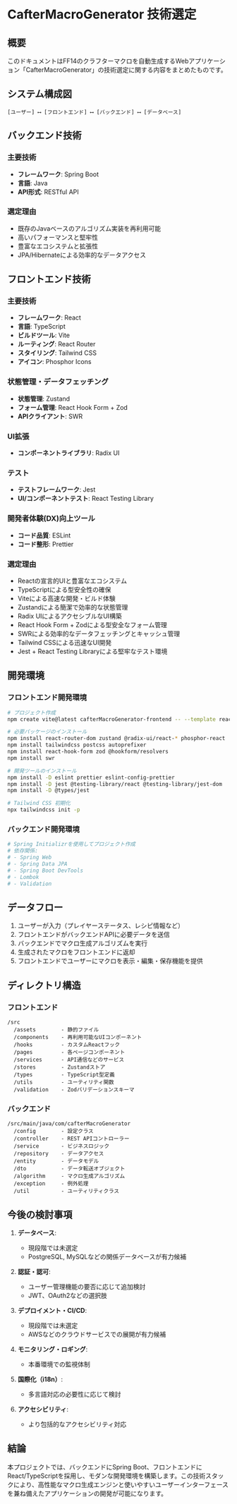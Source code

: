 # CafterMacroGenerator 技術選定

## 概要

このドキュメントはFF14のクラフターマクロを自動生成するWebアプリケーション「CafterMacroGenerator」の技術選定に関する内容をまとめたものです。

## システム構成図

```
[ユーザー] ⟷ [フロントエンド] ⟷ [バックエンド] ⟷ [データベース]
```

## バックエンド技術

### 主要技術
- **フレームワーク**: Spring Boot
- **言語**: Java
- **API形式**: RESTful API

### 選定理由
- 既存のJavaベースのアルゴリズム実装を再利用可能
- 高いパフォーマンスと堅牢性
- 豊富なエコシステムと拡張性
- JPA/Hibernateによる効率的なデータアクセス

## フロントエンド技術

### 主要技術
- **フレームワーク**: React
- **言語**: TypeScript
- **ビルドツール**: Vite
- **ルーティング**: React Router
- **スタイリング**: Tailwind CSS
- **アイコン**: Phosphor Icons

### 状態管理・データフェッチング
- **状態管理**: Zustand
- **フォーム管理**: React Hook Form + Zod
- **APIクライアント**: SWR

### UI拡張
- **コンポーネントライブラリ**: Radix UI

### テスト
- **テストフレームワーク**: Jest
- **UI/コンポーネントテスト**: React Testing Library

### 開発者体験(DX)向上ツール
- **コード品質**: ESLint
- **コード整形**: Prettier

### 選定理由
- Reactの宣言的UIと豊富なエコシステム
- TypeScriptによる型安全性の確保
- Viteによる高速な開発・ビルド体験
- Zustandによる簡潔で効率的な状態管理
- Radix UIによるアクセシブルなUI構築
- React Hook Form + Zodによる型安全なフォーム管理
- SWRによる効率的なデータフェッチングとキャッシュ管理
- Tailwind CSSによる迅速なUI開発
- Jest + React Testing Libraryによる堅牢なテスト環境

## 開発環境

### フロントエンド開発環境
```bash
# プロジェクト作成
npm create vite@latest cafterMacroGenerator-frontend -- --template react-ts

# 必要パッケージのインストール
npm install react-router-dom zustand @radix-ui/react-* phosphor-react
npm install tailwindcss postcss autoprefixer
npm install react-hook-form zod @hookform/resolvers
npm install swr

# 開発ツールのインストール
npm install -D eslint prettier eslint-config-prettier
npm install -D jest @testing-library/react @testing-library/jest-dom
npm install -D @types/jest

# Tailwind CSS 初期化
npx tailwindcss init -p
```

### バックエンド開発環境
```bash
# Spring Initializrを使用してプロジェクト作成
# 依存関係:
# - Spring Web
# - Spring Data JPA
# - Spring Boot DevTools
# - Lombok
# - Validation
```

## データフロー

1. ユーザーが入力（プレイヤーステータス、レシピ情報など）
2. フロントエンドがバックエンドAPIに必要データを送信
3. バックエンドでマクロ生成アルゴリズムを実行
4. 生成されたマクロをフロントエンドに返却
5. フロントエンドでユーザーにマクロを表示・編集・保存機能を提供

## ディレクトリ構造

### フロントエンド
```
/src
  /assets        - 静的ファイル
  /components    - 再利用可能なUIコンポーネント
  /hooks         - カスタムReactフック
  /pages         - 各ページコンポーネント
  /services      - API通信などのサービス
  /stores        - Zustandストア
  /types         - TypeScript型定義
  /utils         - ユーティリティ関数
  /validation    - Zodバリデーションスキーマ
```

### バックエンド
```
/src/main/java/com/cafterMacroGenerator
  /config        - 設定クラス
  /controller    - REST APIコントローラー
  /service       - ビジネスロジック
  /repository    - データアクセス
  /entity        - データモデル
  /dto           - データ転送オブジェクト
  /algorithm     - マクロ生成アルゴリズム
  /exception     - 例外処理
  /util          - ユーティリティクラス
```

## 今後の検討事項

1. **データベース**:
   - 現段階では未選定
   - PostgreSQL, MySQLなどの関係データベースが有力候補

2. **認証・認可**:
   - ユーザー管理機能の要否に応じて追加検討
   - JWT、OAuth2などの選択肢

3. **デプロイメント・CI/CD**:
   - 現段階では未選定
   - AWSなどのクラウドサービスでの展開が有力候補

4. **モニタリング・ロギング**:
   - 本番環境での監視体制

5. **国際化（i18n）**:
   - 多言語対応の必要性に応じて検討

6. **アクセシビリティ**:
   - より包括的なアクセシビリティ対応

## 結論

本プロジェクトでは、バックエンドにSpring Boot、フロントエンドにReact/TypeScriptを採用し、モダンな開発環境を構築します。この技術スタックにより、高性能なマクロ生成エンジンと使いやすいユーザーインターフェースを兼ね備えたアプリケーションの開発が可能になります。
